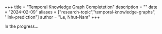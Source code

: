 +++
title = "Temporal Knowledge Graph Completetion"
description = ""
date = "2024-02-09"
aliases = ["research-topic","temporal-knowledge-graphs", "link-prediction"]
author = "Le, Nhut-Nam"
+++

In the progress...